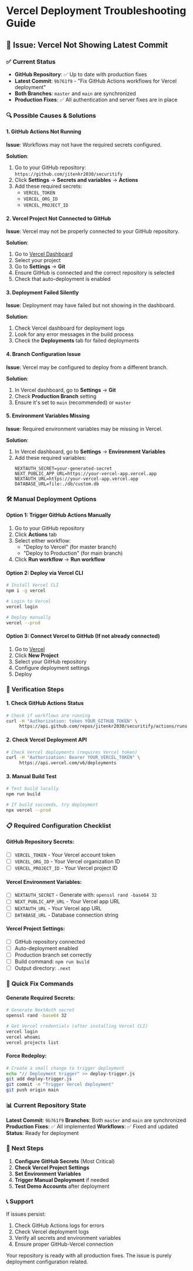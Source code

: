 # Vercel Deployment Troubleshooting Guide

## 🚨 Issue: Vercel Not Showing Latest Commit

### ✅ **Current Status**
- **GitHub Repository**: ✅ Up to date with production fixes
- **Latest Commit**: `9b761f9` - "Fix GitHub Actions workflows for Vercel deployment"
- **Both Branches**: `master` and `main` are synchronized
- **Production Fixes**: ✅ All authentication and server fixes are in place

### 🔍 **Possible Causes & Solutions**

#### 1. **GitHub Actions Not Running**
**Issue**: Workflows may not have the required secrets configured.

**Solution**:
1. Go to your GitHub repository: `https://github.com/jitenkr2030/securitify`
2. Click **Settings** → **Secrets and variables** → **Actions**
3. Add these required secrets:
   - `VERCEL_TOKEN`
   - `VERCEL_ORG_ID`
   - `VERCEL_PROJECT_ID`

#### 2. **Vercel Project Not Connected to GitHub**
**Issue**: Vercel may not be properly connected to your GitHub repository.

**Solution**:
1. Go to [Vercel Dashboard](https://vercel.com/dashboard)
2. Select your project
3. Go to **Settings** → **Git**
4. Ensure GitHub is connected and the correct repository is selected
5. Check that auto-deployment is enabled

#### 3. **Deployment Failed Silently**
**Issue**: Deployment may have failed but not showing in the dashboard.

**Solution**:
1. Check Vercel dashboard for deployment logs
2. Look for any error messages in the build process
3. Check the **Deployments** tab for failed deployments

#### 4. **Branch Configuration Issue**
**Issue**: Vercel may be configured to deploy from a different branch.

**Solution**:
1. In Vercel dashboard, go to **Settings** → **Git**
2. Check **Production Branch** setting
3. Ensure it's set to `main` (recommended) or `master`

#### 5. **Environment Variables Missing**
**Issue**: Required environment variables may be missing in Vercel.

**Solution**:
1. In Vercel dashboard, go to **Settings** → **Environment Variables**
2. Add these required variables:
   ```
   NEXTAUTH_SECRET=your-generated-secret
   NEXT_PUBLIC_APP_URL=https://your-vercel-app.vercel.app
   NEXTAUTH_URL=https://your-vercel-app.vercel.app
   DATABASE_URL=file:./db/custom.db
   ```

### 🛠️ **Manual Deployment Options**

#### Option 1: Trigger GitHub Actions Manually
1. Go to your GitHub repository
2. Click **Actions** tab
3. Select either workflow:
   - "Deploy to Vercel" (for master branch)
   - "Deploy to Production" (for main branch)
4. Click **Run workflow** → **Run workflow**

#### Option 2: Deploy via Vercel CLI
```bash
# Install Vercel CLI
npm i -g vercel

# Login to Vercel
vercel login

# Deploy manually
vercel --prod
```

#### Option 3: Connect Vercel to GitHub (If not already connected)
1. Go to [Vercel](https://vercel.com)
2. Click **New Project**
3. Select your GitHub repository
4. Configure deployment settings
5. Deploy

### 🔧 **Verification Steps**

#### 1. Check GitHub Actions Status
```bash
# Check if workflows are running
curl -H "Authorization: token YOUR_GITHUB_TOKEN" \
     https://api.github.com/repos/jitenkr2030/securitify/actions/runs
```

#### 2. Check Vercel Deployment API
```bash
# Check Vercel deployments (requires Vercel token)
curl -H "Authorization: Bearer YOUR_VERCEL_TOKEN" \
     https://api.vercel.com/v6/deployments
```

#### 3. Manual Build Test
```bash
# Test build locally
npm run build

# If build succeeds, try deployment
npx vercel --prod
```

### 📋 **Required Configuration Checklist**

#### GitHub Repository Secrets:
- [ ] `VERCEL_TOKEN` - Your Vercel account token
- [ ] `VERCEL_ORG_ID` - Your Vercel organization ID
- [ ] `VERCEL_PROJECT_ID` - Your Vercel project ID

#### Vercel Environment Variables:
- [ ] `NEXTAUTH_SECRET` - Generate with: `openssl rand -base64 32`
- [ ] `NEXT_PUBLIC_APP_URL` - Your Vercel app URL
- [ ] `NEXTAUTH_URL` - Your Vercel app URL
- [ ] `DATABASE_URL` - Database connection string

#### Vercel Project Settings:
- [ ] GitHub repository connected
- [ ] Auto-deployment enabled
- [ ] Production branch set correctly
- [ ] Build command: `npm run build`
- [ ] Output directory: `.next`

### 🚀 **Quick Fix Commands**

#### Generate Required Secrets:
```bash
# Generate NextAuth secret
openssl rand -base64 32

# Get Vercel credentials (after installing Vercel CLI)
vercel login
vercel whoami
vercel projects list
```

#### Force Redeploy:
```bash
# Create a small change to trigger deployment
echo "// Deployment trigger" >> deploy-trigger.js
git add deploy-trigger.js
git commit -m "Trigger Vercel deployment"
git push origin main
```

### 📊 **Current Repository State**

**Latest Commit**: `9b761f9`
**Branches**: Both `master` and `main` are synchronized
**Production Fixes**: ✅ All implemented
**Workflows**: ✅ Fixed and updated
**Status**: Ready for deployment

### 🎯 **Next Steps**

1. **Configure GitHub Secrets** (Most Critical)
2. **Check Vercel Project Settings**
3. **Set Environment Variables**
4. **Trigger Manual Deployment** if needed
5. **Test Demo Accounts** after deployment

### 📞 **Support**

If issues persist:
1. Check GitHub Actions logs for errors
2. Check Vercel deployment logs
3. Verify all secrets and environment variables
4. Ensure proper GitHub-Vercel connection

Your repository is ready with all production fixes. The issue is purely deployment configuration related.